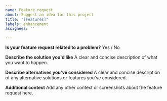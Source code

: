 ```yaml
---
name: Feature request
about: Suggest an idea for this project
title: "[Features]"
labels: enhancement
assignees: ''

---
```


**Is your feature request related to a problem?**
Yes / No

**Describe the solution you'd like**
A clear and concise description of what you want to happen.

**Describe alternatives you've considered**
A clear and concise description of any alternative solutions or features you've considered.

**Additional context**
Add any other context or screenshots about the feature request here.
